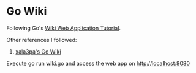 Go Wiki
======

Following Go's [Wiki Web Application Tutorial](https://golang.org/doc/articles/wiki).

Other references I followed:
1. [xala3pa's Go Wiki](https://github.com/xala3pa/goWiki)

Execute go run wiki.go and access the web app on <http://localhost:8080>
